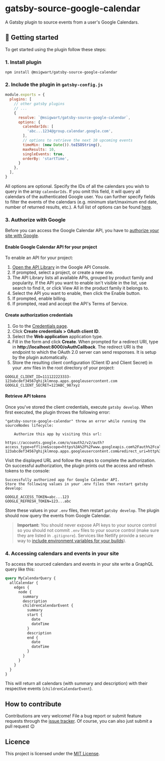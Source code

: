 # gatsby-source-google-calendar

A Gatsby plugin to source events from a user's Google Calendars. 

## 🚀 Getting started

To get started using the plugin follow these steps:

### 1. Install plugin

```shell
npm install @msigwart/gatsby-source-google-calendar
```

### 2. Include the plugin in `gatsby-config.js`

```javascript
module.exports = {
  plugins: [
    // other gatsby plugins
    // ...
    {
      resolve: `@msigwart/gatsby-source-google-calendar`,
      options: {
        calendarIds: [
          'abc...1234@group.calendar.google.com',
        ],
        // options to retrieve the next 10 upcoming events
        timeMin: (new Date()).toISOString(),
        maxResults: 10,
        singleEvents: true,
        orderBy: 'startTime',
      }
    },
  ],
}
```

All options are optional. 
Specify the IDs of all the calendars you wish to query in the array `calendarIds`.
If you omit this field, it will query all calendars of the authenticated Google user.
You can further specify fields to filter the events of the calendars 
(e.g. minimum start/maximum end date, number of returned results, etc.).
A full list of options can be found [here](https://developers.google.com/calendar/v3/reference/events/list).

### 3. Authorize with Google

Before you can access the Google Calendar API, you have to 
[authorize your site with Google](https://developers.google.com/identity/protocols/oauth2/web-server).

#### Enable Google Calendar API for your project
To enable an API for your project:

1. [Open the API Library](https://console.developers.google.com/apis/library) in the Google API Console.
2. If prompted, select a project, or create a new one.
3. The API Library lists all available APIs, grouped by product family and popularity. If the API you want to enable isn't visible in the list, use search to find it, or click View All in the product family it belongs to.
4. Select the API you want to enable, then click the Enable button.
5. If prompted, enable billing.
6. If prompted, read and accept the API's Terms of Service.

#### Create authorization credentials
1. Go to the [Credentials page](https://console.developers.google.com/apis/credentials).
2. Click **Create credentials > OAuth client ID**.
3. Select the **Web application** application type.
4. Fill in the form and click **Create**. 
When prompted for a redirect URI, type in **ht<span>tp://</span>localhost:8000/oAuthCallback**.
The redirect URI is the endpoint to which the OAuth 2.0 server can send responses.
It is setup by the plugin automatically.
5. Store the resulting client configuration (Client ID and Client Secret) in your .env files in the 
root directory of your project:

```text
GOOGLE_CLIENT_ID=111122223333-123abcdef34567ghijklmnop.apps.googleusercontent.com
GOOGLE_CLIENT_SECRET=123ABC_987xyz
```

#### Retrieve API tokens
Once you've stored the client credentials, execute `gatsby develop`. 
When first executed, the plugin throws the following error:

```text
"gatsby-source-google-calendar" threw an error while running the sourceNodes lifecycle:

    Authorize this app by visiting this url:

https://accounts.google.com/o/oauth2/v2/auth?access_type=offline&scope=https%3A%2F%2Fwww.googleapis.com%2Fauth%2Fcalendar.readonly&response_type=code&client_id=111122223333-123abcdef34567ghijklmnop.apps.googleusercontent.com&redirect_uri=http%3A%2F%2Flocalhost%3A8000%2FoAuthCallback
```

Visit the displayed URL and follow the steps to complete the authorization.
On successful authorization, the plugin prints out the access and refresh tokens to the console:

```text
Successfully authorized app for Google Calendar API.
Store the following values in your .env files then restart gatsby develop:

GOOGLE_ACCESS_TOKEN=abc...123
GOOGLE_REFRESH_TOKEN=123...abc
```

Store these values in your `.env` files, then restart `gatsby develop`.
The plugin should now query the events from Google Calendar.

> **Important:** You should never expose API keys to your source control
> so you should not commit `.env` files to your source control 
> (make sure they are listed in `.gitignore`). 
> Services like Netlify provide a secure way to [include environment variables
> for your builds](https://www.netlify.com/docs/continuous-deployment/#build-environment-variables)).

### 4. Accessing calendars and events in your site
To access the sourced calendars and events in your site write a GraphQL query like this:
```graphql
query MyCalendarQuery {
  allCalendar {
    edges {
      node {
        summary
        description
        childrenCalendarEvent {
          summary
          start {
            date
            dateTime
          }
          description
          end {
            date
            dateTime
          }
        }
      }
    }
  }
}
```
This will return all calendars (with summary and description) with their 
respective events (`childrenCalendarEvent`).

## How to contribute
Contributions are very welcome!
File a bug report or submit feature requests through the [issue tracker](https://github.com/msigwart/gatsby-source-google-calendar/issues). 
Of course, you can also just submit a pull request 😉

## Licence
This project is licensed under the [MIT License](LICENSE).
